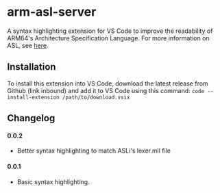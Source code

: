 # arm-asl-server 

A syntax highlighting extension for VS Code to improve the readability of ARM64's Architecture Specification Language. For more information on ASL, see [here](https://alastairreid.github.io/specification_languages/). 

## Installation

To install this extension into VS Code, download the latest release from Github (link inbound) and add it to VS Code using this command: `code --install-extension /path/to/download.vsix`

## Changelog

#### 0.0.2
- Better syntax highlighting to match ASLi's lexer.mll file
#### 0.0.1
- Basic syntax highlighting.